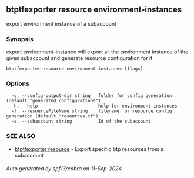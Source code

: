 ## btptfexporter resource environment-instances

export environment instance of a subaccount

### Synopsis

export environment-instance will export all the environment instance of the given subaccount and generate resource configuration for it

```
btptfexporter resource environment-instances [flags]
```

### Options

```
  -o, --config-output-dir string   folder for config generation (default "generated_configurations")
  -h, --help                       help for environment-instances
  -f, --resourceFileName string    filename for resource config generation (default "resources.tf")
  -s, --subaccount string          Id of the subaccount
```

### SEE ALSO

* [btptfexporter resource](btptfexporter_resource.md)	 - Export specific btp resources from a subaccount

###### Auto generated by spf13/cobra on 11-Sep-2024
